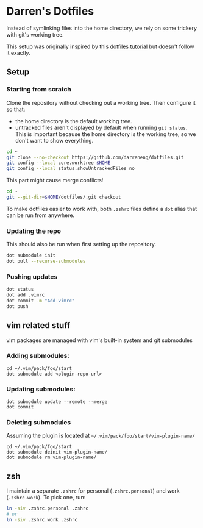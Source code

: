 # Darren's Dotfiles

Instead of symlinking files into the home directory, we rely on some trickery with git's working tree.

This setup was originally inspired by this [dotfiles tutorial](https://www.atlassian.com/git/tutorials/dotfiles) but doesn't follow it exactly.

## Setup

### Starting from scratch

Clone the repository without checking out a working tree. Then configure it so that:

- the home directory is the default working tree.
- untracked files aren't displayed by default when running `git status`. This is important because the home directory is the working tree, so we don't want to show everything.

```sh
cd ~
git clone --no-checkout https://github.com/darreneng/dotfiles.git
git config --local core.worktree $HOME
git config --local status.showUntrackedFiles no
```

This part might cause merge conflicts!

```sh
cd ~
git --git-dir=$HOME/dotfiles/.git checkout
```

To make dotfiles easier to work with, both `.zshrc` files define a `dot` alias that can be run from anywhere.

### Updating the repo

This should also be run when first setting up the repository.

```sh
dot submodule init
dot pull --recurse-submodules
```

### Pushing updates

```sh
dot status
dot add .vimrc
dot commit -m "Add vimrc"
dot push
```

## vim related stuff

vim packages are managed with vim's built-in system and git submodules

### Adding submodules:

```
cd ~/.vim/pack/foo/start
dot submodule add <plugin-repo-url>
```

### Updating submodules:

```
dot submodule update --remote --merge
dot commit
```

### Deleting submodules

Assuming the plugin is located at `~/.vim/pack/foo/start/vim-plugin-name/`

```
cd ~/.vim/pack/foo/start
dot submodule deinit vim-plugin-name/
dot submodule rm vim-plugin-name/
```

## zsh

I maintain a separate `.zshrc` for personal (`.zshrc.personal`) and work (`.zshrc.work`). To pick one, run:

```sh
ln -siv .zshrc.personal .zshrc
# or
ln -siv .zshrc.work .zshrc
```
